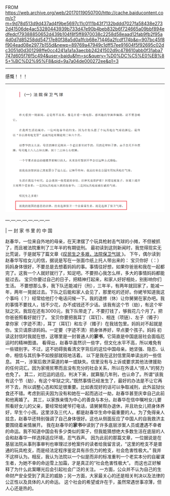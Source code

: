 FROM https://web.archive.org/web/20170119050700/http://cache.baiducontent.com/c?m=9d78d513d9d437ad4f9be5697c11c0111b43f7132bddd7027fa58438e2732d41506de4ac53280443939b733d47e90b4beb832b6f724665a09bbf894edfedcf79388850652d439b104f8f5ff8970038c2258d58eaad12fab9fb2f95a4d0d7d85258dd54717e80f38a5d0a1fcb68e71446a2fcdf174b&p=907bc45f8f904ead08e2977b155d&newp=89769a47949c1dff57ee91604f5f92695c02dc3051d0d301298ffe0cc4241a1a1a3aecbb24241502d9c478610abb0f31aba7747d605f76f5c494&user=baidu&fm=sc&query=%D0%DC%C5%E0%EB%85+%BC%D2%95%F8&qid=9a7a04de000272ee&p1=3



---

感慨！！！

---

![image-20250705231509479](./从摆摊射击者的家书看一位中国母亲的隐忍与救赎/images/image-20250705231509479.png)

—.—.—.—.—.—.—.—

|  一 封 家 书 里 的 中 国


赵春华，一位来自外地的母亲，在天津摆了个玩具枪射击气球的小摊，不但被抓了，而且被法院重判了三年半的有期徒刑。 最初读到这则新闻时，我觉得现实无比荒诞，于是就写了篇文章《[叹民生之多艰，法院保卫气球 ](https://web.archive.org/web/20170119050700/http://mp.weixin.qq.com/s?__biz=MzAxMTE5NzE3Mw==&mid=2650684293&idx=3&sn=79738dcaa4aeaeb1b745f71c0883c5b8&chksm=834e541fb439dd091e6a3f65a5a4f939e90ae754ca05ac11111e580ca609a94a6fb3313d5de7&scene=21#wechat_redirect)》。 下午，偶尔读到赵春华写给女儿的信，据说是写在一张面巾纸上托人带出来的： 宝贝你好（：） 妈妈身体很好，不要总是去想着妈妈的事。事情往好想，如果你爸爸和我在一起都完了。这我一个人就好就行了，知足吧。不要担心我怎么样，多大的事情妈妈都能挺过去。 宝贝你要过自己的日子，把精神打起来，和家人好好相处，别影响你们生活。 不要想那么多，我下队还能减行（刑），三年半，有两年就回家了，能减一年，两年一晃就过去。下队之后能和家人会见了，那里吃的还好。你姥爷知道我这个事吗（？）经常给他打个电话问候一下。我的退修（休）让你舅舅在家办吧。我的事情不要找人，钱不少花，办不成钱还不少话。该我有这个节（劫），有这个牢狱之灾。我现在还有3000元，我下队带走了，不要打钱了，够我花几个月了。把你爸爸照看好就行了。 宝贝你要把我耳丁（耳钉）、相连（项链）、左子（镯子）拿你家（字迹不清），耳丁（耳钉）和左子（镯子）在我钱包里。妈妈对不起就是你。宝贝请原谅妈妈。一定要（字迹不清）把身体养好，早点要个孩子。妈妈 初读这封信时我就在想，这哪里是一封普通人的**家书**，它简直是中国底层社会面临厄运时的精神图谱。 看得出，赵春华虽然识一些字，但文化水平不高，所以难免有一些错别字。不过，这不妨碍我看清文字背后的这位中国母亲。她坚强、隐忍、认命，相信与其抗争不如按部就班地活着。 以下是我在这封信里简单读出的一些信息。 其一，涉案后救济渠道的单一或缺失。信里没有与上诉或要求其他法律援助的任何词汇。因为家境贫寒而且没有充分的社会关系，所以在外请人“捞人”的努力也免了。 其二，对厄运的适应。判决下来，就算服几年刑，也认命了。所谓“该我有这个节（劫），有这个牢狱之灾。”既然事情已经发生了，最好的办法是不让它再坏下去，所以调整心态和知足很重要。比如表现好的话可以争取减刑，此外监狱伙食还不错。考虑到前夫因为没有和她在一起而逃过一劫，赵春华甚至庆幸自己此前和他离婚了。 其三，以家族亲情为中心的善良与本分。赵春华在信中嘱咐女儿要照看好女儿的父亲，要经常给姥爷打电话，请舅舅帮办退休，并且劝女儿把身体养好，早生个小孩。这里涉及三代人，都是赵春华生命中最重要的人。为了免得亲人挂念，赵春华还特别强调了自己身体很好。这也从侧面反应了中国人的自我救济主要围绕着亲情展开。 我在赵春华的**家书**中读到了许多底层涉案人员或遭遇不幸者的命运。我不知道中国会有多少类似的案子，但我能猜想绝大多数生活在底层的人会和赵春华一样选择适应环境，忍气吞声。 因为此前的那篇文章，一位据说是在基层法院从事刑事审判也审理过涉枪案件的读者给我留言说，“这里的枪支不是普通的玩具枪支，而是经法定程序鉴定具有杀伤力的枪支，社会危害性极大。”
我并不这样认为。相反，我认为法院以一个似是而非的标准重判一个老实本分的自雇谋生者，为她不幸的命运雪上加霜，才是真正的“社会危害性极大”。 而这也正好解释了为什么此案曝光后会引起社会广泛的关注。
一方面，公众并不认为自己的生命财产安全受到了真正的威胁；另一方面，大家最关心的还是相关判决以及法律的公正性以及具体的人的命运。
这个社会的希望或许在于，虽然常遇世事凉薄，但人心还是热的。